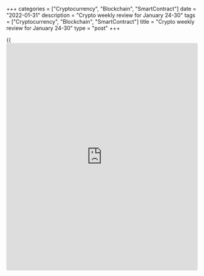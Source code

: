 +++
categories = ["Cryptocurrency", "Blockchain", "SmartContract"]
date = "2022-01-31"
description = "Crypto weekly review for January 24-30"
tags = ["Cryptocurrency", "Blockchain", "SmartContract"]
title = "Crypto weekly review for January 24-30"
type = "post"
+++

{{<iframe id="large-banner" src="https://www.bounty.group/#slide=3.0" width="100%" height="600" scrolling="no" style="border: 0px solid rgb(216, 221, 230); border-radius: 3px;">}}

Bitcoin gained 7.3% over the past week, ending last week near $37,700.
Ethereum added 7%, while other leading altcoins in the top 10 showed
mixed dynamics: from a decline of 25% over the week (Terra) to a rise of
4.6% (Binance Coin). Terra’s collapse is linked to the scandal
surrounding the Wonderland DeFi protocol.

![Crypto weekly review for January 24-30][1]

The total capitalisation of the crypto market, according to CoinGecko,
rose 1.7% to $1.79 trillion for the week.  
The week didn’t start encouragingly for [bitcoin](https://www.letsplayfx.com/blog/forex-for-bitcoin/). The first
cryptocurrency updated six-month lows below $33,000, but BTC sharply
redeemed the short-term fall amid an equally sharp rebound in US stock
indices.

The US stock market interrupted last week’s decline and rose for the
first time after three weeks of decline.

Apple’s stock price jumped on Friday after a positive quarterly report
and on Tim Cook’s statements about the great potential of the metaverse.

The rise in the stock market also contributed to the rebound in the
cryptocurrency market, which again points to the strong correlation of
stock and digital assets in recent times. This trend could continue at
least until the end of this year.

Despite stabilisation, the situation in the crypto market remains very
fragile. Bitcoin could end up falling for the third month in a row. The
decline in January is over 17%, and the first cryptocurrency has already
lost 45% since the highs in November.

The US Treasury Department plans to revisit the controversial FinCEN
proposal for mandatory verification of [bitcoin](https://www.letsplayfx.com/blog/forex-for-bitcoin/) wallet users in 2022. If
adopted, the proposal would require [cryptocurrency exchange](https://www.playgroundfx.com/blog/best-cryptocurrency-exchange/)s to collect
personal data from their users.

_Source:[FXPro][2]_

   1. /files/downloads/b/7/f/b7f151bdd380a3b54d1aaa81506ad74b_b663aed43eabba9f75ae92a518adbe07.png
   2. /geturl/index/27b1be5ab5fd434da98218f22d8622232e535285/